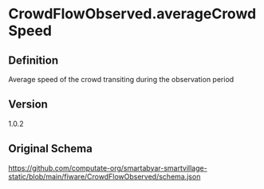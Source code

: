 # CrowdFlowObserved.averageCrowdSpeed

## Definition
Average speed of the crowd transiting during the observation period

## Version
1.0.2

## Original Schema
https://github.com/computate-org/smartabyar-smartvillage-static/blob/main/fiware/CrowdFlowObserved/schema.json
